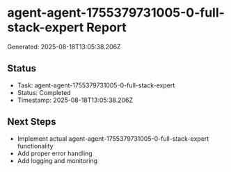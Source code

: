 # agent-agent-1755379731005-0-full-stack-expert Report

Generated: 2025-08-18T13:05:38.206Z

## Status
- Task: agent-agent-1755379731005-0-full-stack-expert
- Status: Completed
- Timestamp: 2025-08-18T13:05:38.206Z

## Next Steps
- Implement actual agent-agent-1755379731005-0-full-stack-expert functionality
- Add proper error handling
- Add logging and monitoring
